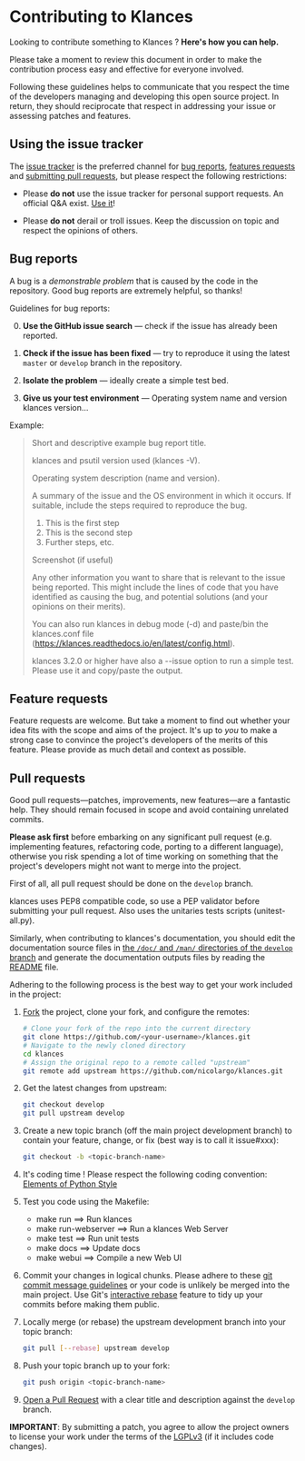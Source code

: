 # Contributing to Klances

Looking to contribute something to Klances ? **Here's how you can help.**

Please take a moment to review this document in order to make the contribution
process easy and effective for everyone involved.

Following these guidelines helps to communicate that you respect the time of
the developers managing and developing this open source project. In return,
they should reciprocate that respect in addressing your issue or assessing
patches and features.


## Using the issue tracker

The [issue tracker](https://github.com/nicolargo/klances/issues) is
the preferred channel for [bug reports](#bug-reports), [features requests](#feature-requests)
and [submitting pull requests](#pull-requests), but please respect the following
restrictions:

* Please **do not** use the issue tracker for personal support requests. An
  official Q&A exist. [Use it](https://groups.google.com/forum/?hl=en#!forum/klances-users)!

* Please **do not** derail or troll issues. Keep the discussion on topic and
  respect the opinions of others.


## Bug reports

A bug is a _demonstrable problem_ that is caused by the code in the repository.
Good bug reports are extremely helpful, so thanks!

Guidelines for bug reports:

0. **Use the GitHub issue search** &mdash; check if the issue has already been
   reported.

1. **Check if the issue has been fixed** &mdash; try to reproduce it using the
   latest `master` or `develop` branch in the repository.

2. **Isolate the problem** &mdash; ideally create a simple test bed.

3. **Give us your test environment** &mdash; Operating system name and version
   klances version...

Example:

> Short and descriptive example bug report title.
>
> klances and psutil version used (klances -V).
>
> Operating system description (name and version).
>
> A summary of the issue and the OS environment in which it occurs. If
> suitable, include the steps required to reproduce the bug.
>
> 1. This is the first step
> 2. This is the second step
> 3. Further steps, etc.
>
> Screenshot (if useful)
>
> Any other information you want to share that is relevant to the issue being
> reported. This might include the lines of code that you have identified as
> causing the bug, and potential solutions (and your opinions on their
> merits).
>
> You can also run klances in debug mode (-d) and paste/bin the klances.conf file (https://klances.readthedocs.io/en/latest/config.html).
>
> klances 3.2.0 or higher have also a --issue option to run a simple test. Please use it and copy/paste the output.


## Feature requests

Feature requests are welcome. But take a moment to find out whether your idea
fits with the scope and aims of the project. It's up to *you* to make a strong
case to convince the project's developers of the merits of this feature. Please
provide as much detail and context as possible.


## Pull requests

Good pull requests—patches, improvements, new features—are a fantastic
help. They should remain focused in scope and avoid containing unrelated
commits.

**Please ask first** before embarking on any significant pull request (e.g.
implementing features, refactoring code, porting to a different language),
otherwise you risk spending a lot of time working on something that the
project's developers might not want to merge into the project.

First of all, all pull request should be done on the `develop` branch.

klances uses PEP8 compatible code, so use a PEP validator before submitting
your pull request. Also uses the unitaries tests scripts (unitest-all.py).

Similarly, when contributing to klances's documentation, you should edit the
documentation source files in
[the `/doc/` and `/man/` directories of the `develop` branch](https://github.com/nicolargo/klances/tree/develop/docs) and generate
the documentation outputs files by reading the [README](https://github.com/nicolargo/klances/tree/develop/docs/README.txt) file.

Adhering to the following process is the best way to get your work
included in the project:

1. [Fork](https://help.github.com/fork-a-repo/) the project, clone your fork,
   and configure the remotes:

   ```bash
   # Clone your fork of the repo into the current directory
   git clone https://github.com/<your-username>/klances.git
   # Navigate to the newly cloned directory
   cd klances
   # Assign the original repo to a remote called "upstream"
   git remote add upstream https://github.com/nicolargo/klances.git
   ```

2. Get the latest changes from upstream:

   ```bash
   git checkout develop
   git pull upstream develop
   ```

3. Create a new topic branch (off the main project development branch) to
   contain your feature, change, or fix (best way is to call it issue#xxx):

   ```bash
   git checkout -b <topic-branch-name>
   ```

4. It's coding time !
   Please respect the following coding convention: [Elements of Python Style](https://github.com/amontalenti/elements-of-python-style)

5. Test you code using the Makefile:

   * make run ==> Run klances
   * make run-webserver ==> Run a klances Web Server
   * make test ==> Run unit tests
   * make docs ==> Update docs
   * make webui ==> Compile a new Web UI

6. Commit your changes in logical chunks. Please adhere to these [git commit
   message guidelines](http://tbaggery.com/2008/04/19/a-note-about-git-commit-messages.html)
   or your code is unlikely be merged into the main project. Use Git's
   [interactive rebase](https://help.github.com/articles/interactive-rebase)
   feature to tidy up your commits before making them public.

7. Locally merge (or rebase) the upstream development branch into your topic branch:

   ```bash
   git pull [--rebase] upstream develop
   ```

8. Push your topic branch up to your fork:

   ```bash
   git push origin <topic-branch-name>
   ```

9. [Open a Pull Request](https://help.github.com/articles/using-pull-requests/)
    with a clear title and description against the `develop` branch.

**IMPORTANT**: By submitting a patch, you agree to allow the project owners to
license your work under the terms of the [LGPLv3](COPYING) (if it
includes code changes).
